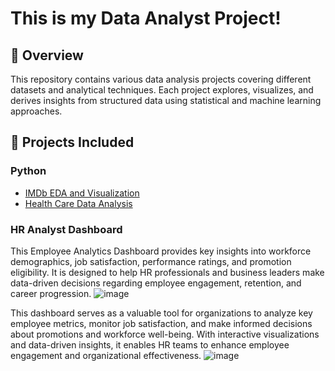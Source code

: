 # **This is my Data Analyst Project!**

## **📌 Overview**
This repository contains various data analysis projects covering different datasets and analytical techniques. Each project explores, visualizes, and derives insights from structured data using statistical and machine learning approaches.

## **📂 Projects Included**
### **Python**
- [IMDb EDA and Visualization](https://github.com/Kamiladine/Data-Analyst-Project/tree/main/IMDb%20Analysis)
- [Health Care Data Analysis](https://github.com/Kamiladine/Data-Analyst-Project/tree/main/Health_Care_Analysis)

### **HR Analyst Dashboard**
This Employee Analytics Dashboard provides key insights into workforce demographics, job satisfaction, performance ratings, and promotion eligibility. It is designed to help HR professionals and business leaders make data-driven decisions regarding employee engagement, retention, and career progression.
![image](https://github.com/user-attachments/assets/c4281345-047d-4c00-8422-e106e42b109f)

This dashboard serves as a valuable tool for organizations to analyze key employee metrics, monitor job satisfaction, and make informed decisions about promotions and workforce well-being. With interactive visualizations and data-driven insights, it enables HR teams to enhance employee engagement and organizational effectiveness.
![image](https://github.com/user-attachments/assets/0fd49870-249b-4ffd-9ae2-7b25a628cb16)
